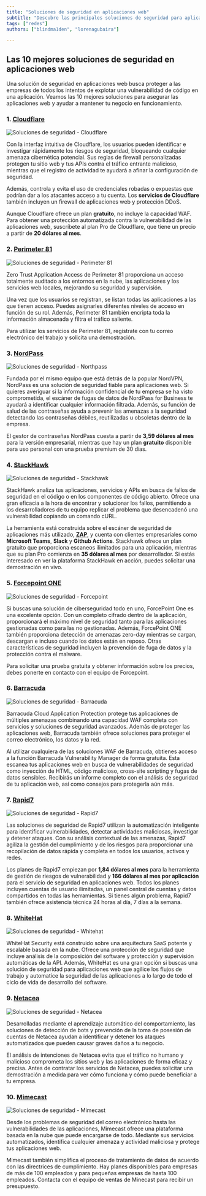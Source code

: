 ```yaml
---
title: "Soluciones de seguridad en aplicaciones web"
subtitle: "Descubre las principales soluciones de seguridad para aplicaciones web: desde Cloudflare hasta Mimecast, protege tu negocio contra amenazas cibernéticas."
tags: ["redes"]
authors: ["blindma1den", "lorenagubaira"]

---
```


## **Las 10 mejores soluciones de seguridad en aplicaciones web**

Una solución de seguridad en aplicaciones web busca proteger a las empresas de todos los intentos de explotar una vulnerabilidad de código en una aplicación. Veamos las 10 mejores soluciones para asegurar las aplicaciones web y ayudar a mantener tu negocio en funcionamiento.

### **1. [Cloudflare](https://www.cloudflare.com/es-es/)**

![Soluciones de seguridad - Cloudflare](https://raw.githubusercontent.com/4GeeksAcademy/cybersecurity-syllabus/main/assets/04-seguridad-redes/solutions-web-security/solutions-web-security-1.jpg)

Con la interfaz intuitiva de Cloudflare, los usuarios pueden identificar e investigar rápidamente los riesgos de seguridad, bloqueando cualquier amenaza cibernética potencial. Sus reglas de firewall personalizadas protegen tu sitio web y tus APIs contra el tráfico entrante malicioso, mientras que el registro de actividad te ayudará a afinar la configuración de seguridad.

Además, controla y evita el uso de credenciales robadas o expuestas que podrían dar a los atacantes acceso a tu cuenta. Los **servicios de Cloudflare** también incluyen un firewall de aplicaciones web y protección DDoS.

Aunque Cloudflare ofrece un plan **gratuito**, no incluye la capacidad WAF. Para obtener una protección automatizada contra la vulnerabilidad de las aplicaciones web, suscríbete al plan Pro de Cloudflare, que tiene un precio a partir de **20 dólares al mes**.

### **2. [Perimeter 81](https://www.perimeter81.com/)**

![Soluciones de seguridad - Perimeter 81](https://raw.githubusercontent.com/4GeeksAcademy/cybersecurity-syllabus/main/assets/04-seguridad-redes/solutions-web-security/solutions-web-security-2.jpg)

Zero Trust Application Access de Perimeter 81 proporciona un acceso totalmente auditado a los entornos en la nube, las aplicaciones y los servicios web locales, mejorando su seguridad y supervisión.

Una vez que los usuarios se registran, se listan todas las aplicaciones a las que tienen acceso. Puedes asignarles diferentes niveles de acceso en función de su rol. Además, Perimeter 81 también encripta toda la información almacenada y filtra el tráfico saliente.

Para utilizar los servicios de Perimeter 81, regístrate con tu correo electrónico del trabajo y solicita una demostración.

### **3. [NordPass](https://nordpass.com/es/)**

![Soluciones de seguridad - Northpass](https://raw.githubusercontent.com/4GeeksAcademy/cybersecurity-syllabus/main/assets/04-seguridad-redes/solutions-web-security/solutions-web-security-3.jpg)

Fundada por el mismo equipo que está detrás de la popular NordVPN, NordPass es una solución de seguridad fiable para aplicaciones web. Si quieres averiguar si la información confidencial de tu empresa se ha visto comprometida, el escáner de fugas de datos de NordPass for Business te ayudará a identificar cualquier información filtrada. Además, su función de salud de las contraseñas ayuda a prevenir las amenazas a la seguridad detectando las contraseñas débiles, reutilizadas u obsoletas dentro de la empresa.

El gestor de contraseñas NordPass cuesta a partir de **3,59 dólares al mes** para la versión empresarial, mientras que hay un plan **gratuito** disponible para uso personal con una prueba premium de 30 días.

### **4. [StackHawk](https://www.stackhawk.com/)**

![Soluciones de seguridad - Stackhawk](https://raw.githubusercontent.com/4GeeksAcademy/cybersecurity-syllabus/main/assets/04-seguridad-redes/solutions-web-security/solutions-web-security-4.jpg)

StackHawk analiza tus aplicaciones, servicios y APIs en busca de fallos de seguridad en el código o en los componentes de código abierto. Ofrece una gran eficacia a la hora de encontrar y solucionar los fallos, permitiendo a los desarrolladores de tu equipo replicar el problema que desencadenó una vulnerabilidad copiando un comando cURL.

La herramienta está construida sobre el escáner de seguridad de aplicaciones más utilizado, **[ZAP](https://www.zaproxy.org/)**, y cuenta con clientes empresariales como **Microsoft Teams**, **Slack** y **Github Actions**. Stackhawk ofrece un plan gratuito que proporciona escaneos ilimitados para una aplicación, mientras que su plan Pro comienza en **35 dólares al mes** por desarrollador. Si estás interesado en ver la plataforma StackHawk en acción, puedes solicitar una demostración en vivo.

### **5. [Forcepoint ONE](https://www.forcepoint.com/es)**

![Soluciones de seguridad - Forcepoint](https://raw.githubusercontent.com/4GeeksAcademy/cybersecurity-syllabus/main/assets/04-seguridad-redes/solutions-web-security/solutions-web-security-5.jpg)

Si buscas una solución de ciberseguridad todo en uno, ForcePoint One es una excelente opción. Con un completo cifrado dentro de la aplicación, proporcionará el máximo nivel de seguridad tanto para las aplicaciones gestionadas como para las no gestionadas. Además, ForcePoint ONE también proporciona detección de amenazas zero-day mientras se cargan, descargan e incluso cuando los datos están en reposo. Otras características de seguridad incluyen la prevención de fuga de datos y la protección contra el malware.

Para solicitar una prueba gratuita y obtener información sobre los precios, debes ponerte en contacto con el equipo de Forcepoint.

### **6. [Barracuda](https://www.barracuda.com/)**

![Soluciones de seguridad - Barracuda](https://raw.githubusercontent.com/4GeeksAcademy/cybersecurity-syllabus/main/assets/04-seguridad-redes/solutions-web-security/solutions-web-security-6.jpg)

Barracuda Cloud Application Protection protege tus aplicaciones de múltiples amenazas combinando una capacidad WAF completa con servicios y soluciones de seguridad avanzados. Además de proteger las aplicaciones web, Barracuda también ofrece soluciones para proteger el correo electrónico, los datos y la red.

Al utilizar cualquiera de las soluciones WAF de Barracuda, obtienes acceso a la función Barracuda Vulnerability Manager de forma gratuita. Esta escanea tus aplicaciones web en busca de vulnerabilidades de seguridad como inyección de HTML, código malicioso, cross-site scripting y fugas de datos sensibles. Recibirás un informe completo con el análisis de seguridad de tu aplicación web, así como consejos para protegerla aún más.

### **7. [Rapid7](https://www.rapid7.com/)**

![Soluciones de seguridad - Rapid7](https://raw.githubusercontent.com/4GeeksAcademy/cybersecurity-syllabus/main/assets/04-seguridad-redes/solutions-web-security/solutions-web-security-7.jpg)

Las soluciones de seguridad de Rapid7 utilizan la automatización inteligente para identificar vulnerabilidades, detectar actividades maliciosas, investigar y detener ataques. Con su análisis contextual de las amenazas, Rapid7 agiliza la gestión del cumplimiento y de los riesgos para proporcionar una recopilación de datos rápida y completa en todos los usuarios, activos y redes.

Los planes de Rapid7 empiezan por **1,84 dólares al mes** para la herramienta de gestión de riesgos de vulnerabilidad y **166 dólares al mes por aplicación** para el servicio de seguridad en aplicaciones web. Todos los planes incluyen cuentas de usuario ilimitadas, un panel central de cuentas y datos compartidos en todas las herramientas. Si tienes algún problema, Rapid7 también ofrece asistencia técnica 24 horas al día, 7 días a la semana.

### **8. [WhiteHat](https://www.whitehatsec.com/)**

![Soluciones de seguridad - Whitehat](https://raw.githubusercontent.com/4GeeksAcademy/cybersecurity-syllabus/main/assets/04-seguridad-redes/solutions-web-security/solutions-web-security-8.jpg)

WhiteHat Security está construido sobre una arquitectura SaaS potente y escalable basada en la nube. Ofrece una protección de seguridad que incluye análisis de la composición del software y protección y supervisión automáticas de la API. Además, WhiteHat es una gran opción si buscas una solución de seguridad para aplicaciones web que agilice los flujos de trabajo y automatice la seguridad de las aplicaciones a lo largo de todo el ciclo de vida de desarrollo del software.

### **9. [Netacea](https://www.netacea.com/)**

![Soluciones de seguridad - Netacea](https://raw.githubusercontent.com/4GeeksAcademy/cybersecurity-syllabus/main/assets/04-seguridad-redes/solutions-web-security/solutions-web-security-9.jpg)

Desarrolladas mediante el aprendizaje automático del comportamiento, las soluciones de detección de bots y prevención de la toma de posesión de cuentas de Netacea ayudan a identificar y detener los ataques automatizados que pueden causar graves daños a tu negocio.

El análisis de intenciones de Netacea evita que el tráfico no humano y malicioso comprometa los sitios web y las aplicaciones de forma eficaz y precisa. Antes de contratar los servicios de Netacea, puedes solicitar una demostración a medida para ver cómo funciona y cómo puede beneficiar a tu empresa.

### **10. [Mimecast](https://www.mimecast.com/)**

![Soluciones de seguridad - Mimecast](https://raw.githubusercontent.com/4GeeksAcademy/cybersecurity-syllabus/main/assets/04-seguridad-redes/solutions-web-security/solutions-web-security-10.jpg)

Desde los problemas de seguridad del correo electrónico hasta las vulnerabilidades de las aplicaciones, Mimecast ofrece una plataforma basada en la nube que puede encargarse de todo. Mediante sus servicios automatizados, identifica cualquier amenaza y actividad maliciosa y protege tus aplicaciones web.

Mimecast también simplifica el proceso de tratamiento de datos de acuerdo con las directrices de cumplimiento. Hay planes disponibles para empresas de más de 100 empleados y para pequeñas empresas de hasta 100 empleados. Contacta con el equipo de ventas de Minecast para recibir un presupuesto.